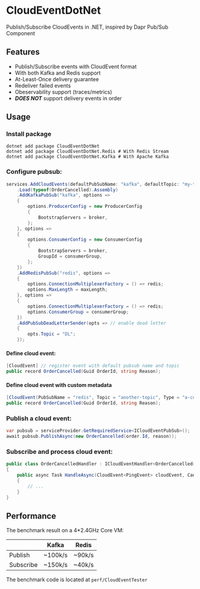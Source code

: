 # CloudEventDotNet

Publish/Subscribe CloudEvents in .NET, inspired by Dapr Pub/Sub Component

## Features

* Publish/Subscribe events with CloudEvent format
* With both Kafka and Redis support
* At-Least-Once delivery guarantee
* Redeliver failed events
* Obeservability support (traces/metrics)
* ***DOES NOT*** support delivery events in order

## Usage

### Install package
```shell
dotnet add package CloudEventDotNet
dotnet add package CloudEventDotNet.Redis # With Redis Stream
dotnet add package CloudEventDotNet.Kafka # With Apache Kafka
```

### Configure pubsub:
```csharp
services.AddCloudEvents(defaultPubSubName: "kafka", defaultTopic: "my-topic")
    .Load(typeof(OrderCancelled).Assembly)
    .AddKafkaPubSub("kafka", options =>
    {
        options.ProducerConfig = new ProducerConfig
        {
            BootstrapServers = broker,
        };
    }, options =>
    {
        options.ConsumerConfig = new ConsumerConfig
        {
            BootstrapServers = broker,
            GroupId = consumerGroup,
        };
    })
    .AddRedisPubSub("redis", options =>
    {
        options.ConnectionMultiplexerFactory = () => redis;
        options.MaxLength = maxLength;
    }, options =>
    {
        options.ConnectionMultiplexerFactory = () => redis;
        options.ConsumerGroup = consumerGroup;
    })
    .AddPubSubDeadLetterSender(opts => // enable dead letter
    {
        opts.Topic = "DL";
    });
```

#### Define cloud event:
```csharp
[CloudEvent] // register event with default pubsub name and topic
public record OrderCancelled(Guid OrderId, string Reason);
```

#### Define cloud event with custom metadata
```csharp
[CloudEvent(PubSubName = "redis", Topic = "another-topic", Type = "a-custom-type")]
public record OrderCancelled(Guid OrderId, string Reason);
```

### Publish a cloud event:
```csharp
var pubsub = serviceProvider.GetRequiredService<ICloudEventPubSub>();
await pubsub.PublishAsync(new OrderCancelled(order.Id, reason));
```

### Subscribe and process cloud event:
``` csharp
public class OrderCancelledHandler : ICloudEventHandler<OrderCancelled>
{
    public async Task HandleAsync(CloudEvent<PingEvent> cloudEvent, CancellationToken token)
    {
        // ...
    }
}
```

## Performance

The benchmark result on a 4*2.4GHz Core VM:

|      | Kafka | Redis |  
| --- | --- | --- |  
| Publish | ~100k/s | ~90k/s |  
| Subscribe | ~150k/s | ~40k/s |  

The benchmark code is located at `perf/CloudEventTester`
